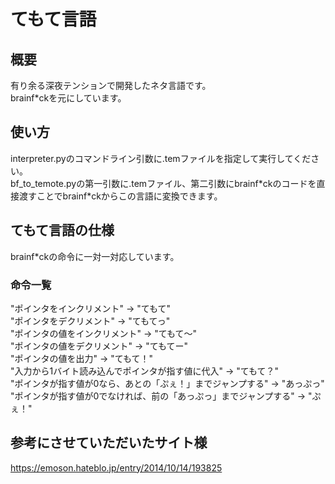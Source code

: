 # てもて言語

## 概要
有り余る深夜テンションで開発したネタ言語です。  
brainf*ckを元にしています。

## 使い方
interpreter.pyのコマンドライン引数に.temファイルを指定して実行してください。  
bf_to_temote.pyの第一引数に.temファイル、第二引数にbrainf\*ckのコードを直接渡すことでbrainf\*ckからこの言語に変換できます。  

## てもて言語の仕様
brainf*ckの命令に一対一対応しています。  
### 命令一覧
"ポインタをインクリメント" -> "てもて"  
"ポインタをデクリメント" -> "てもてっ"  
"ポインタの値をインクリメント" -> "てもて〜"  
"ポインタの値をデクリメント" -> "てもてー"  
"ポインタの値を出力" -> "てもて！"  
"入力から1バイト読み込んでポインタが指す値に代入" -> "てもて？"  
"ポインタが指す値が0なら、あとの「ぷぇ！」までジャンプする" -> "あっぷっ"  
"ポインタが指す値が0でなければ、前の「あっぷっ」までジャンプする" -> "ぷぇ！"

## 参考にさせていただいたサイト様
https://emoson.hateblo.jp/entry/2014/10/14/193825
